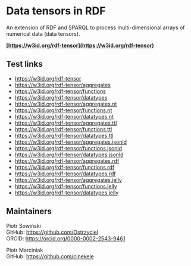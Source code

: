 # Data tensors in RDF

An extension of RDF and SPARQL to process multi-dimensional arrays of numerical data (data tensors).

**[https://w3id.org/rdf-tensor](https://w3id.org/rdf-tensor)**

## Test links

- https://w3id.org/rdf-tensor
- https://w3id.org/rdf-tensor/aggregates
- https://w3id.org/rdf-tensor/functions
- https://w3id.org/rdf-tensor/datatypes
- https://w3id.org/rdf-tensor/aggregates.nt
- https://w3id.org/rdf-tensor/functions.nt
- https://w3id.org/rdf-tensor/datatypes.nt
- https://w3id.org/rdf-tensor/aggregates.ttl
- https://w3id.org/rdf-tensor/functions.ttl
- https://w3id.org/rdf-tensor/datatypes.ttl
- https://w3id.org/rdf-tensor/aggregates.jsonld
- https://w3id.org/rdf-tensor/functions.jsonld
- https://w3id.org/rdf-tensor/datatypes.jsonld
- https://w3id.org/rdf-tensor/aggregates.rdf
- https://w3id.org/rdf-tensor/functions.rdf
- https://w3id.org/rdf-tensor/datatypes.rdf
- https://w3id.org/rdf-tensor/aggregates.jelly
- https://w3id.org/rdf-tensor/functions.jelly
- https://w3id.org/rdf-tensor/datatypes.jelly

## Maintainers

Piotr Sowiński \
GitHub: https://github.com/Ostrzyciel \
ORCID: https://orcid.org/0000-0002-2543-9461

Piotr Marciniak \
GitHub: https://github.com/cinekele
